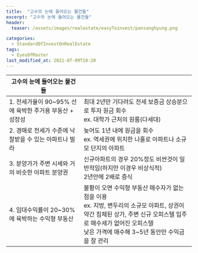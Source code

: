 ```yaml
---
title:  "고수의 눈에 들어오는 물건들"
excerpt: "고수의 눈에 들어오는 물건들"
header:
  teaser: /assets/images/realestate/easyToinvest/pansanghyung.png

categories:
  - StandardOfInvestOnRealEstate
tags:
  - EyesOfMaster
last_modified_at: 2021-07-09T18:20
---
```



|	<center>고수의 눈에 들어오는 물건들</center>	|						|
| :-------------------------------------------	| :-------------------------------------------	|
| 1. 전세가율이 90~95% 선에 육박한 주거용 부동산 + 성장성 	| 최대 2년만 기다려도 전세 보증금 상승분으로 투자 원금 회수	<br> ex. 대학가 근처의 원룸(다세대)	|
| 2. 경매로 전세가 수준에 낙찰받을 수 있는 아파트나 빌라	 	| 늦어도 1년 내에 원금을 회수 <br> ex. 역세권에 위치한 나홀로 아파트나 소규모 단지의 아파트	|
| 3. 분양가가 주변 시세와 거의 비슷한 아파트 분양권	 	| 신규아파트의 경우 20%정도 비싼것이 일반적임(하지만 이경우 비상식적) <br> 2년안에 2배로 증식	|
| 4. 임대수익률이 20~30%에 육박하는 수익형 부동산	 	| 불황이 오면 수익형 부동산 매수자가 없는 점을 이용 <br> ex. 지방, 변두리의 소규모 아파트, 상권이 약간 침체된 상가, 주변 신규 오피스텔 입주로 매수세가 없어진 오피스텔 <br> 낮은 가격에 매수해 3~5년 동안만 수익금을 잘 관리	|
